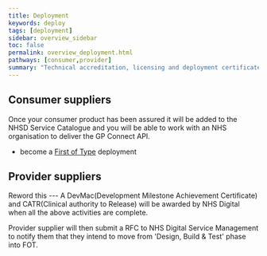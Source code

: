 ```yaml
---
title: Deployment
keywords: deploy
tags: [deployment]
sidebar: overview_sidebar
toc: false
permalink: overview_deployment.html
pathways: [consumer,provider]
summary: "Technical accreditation, licensing and deployment certificates"
---
```


## Consumer suppliers ##

Once your consumer product has been assured it will be added to the NHSD Service Catalogue and you will be able to work with an NHS organisation to deliver the GP Connect API.

- become a [First of Type](overview_first_of_type.html) deployment

## Provider suppliers ##

Reword this ---
A DevMac(Development Milestone Achievement Certificate) and CATR(Clinical authority to Release) will be awarded by NHS Digital when all the above activities are complete.

Provider supplier will then submit a RFC to NHS Digital Service Management to notify them that they intend to move from 'Design, Build & Test' phase into FOT.


